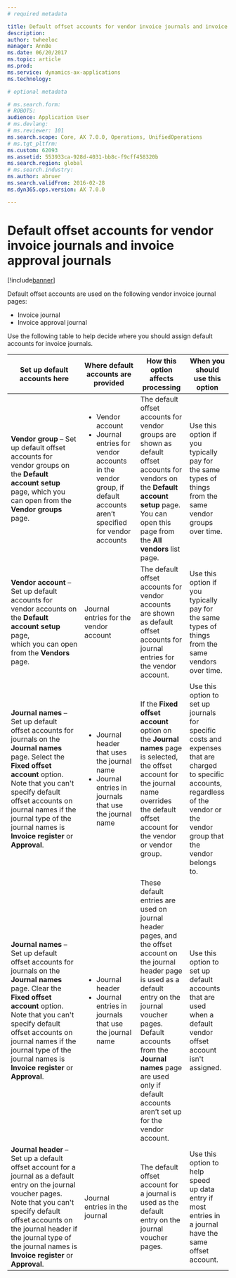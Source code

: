 ```yaml
---
# required metadata

title: Default offset accounts for vendor invoice journals and invoice approval journals
description: 
author: twheeloc
manager: AnnBe
ms.date: 06/20/2017
ms.topic: article
ms.prod: 
ms.service: dynamics-ax-applications
ms.technology: 

# optional metadata

# ms.search.form: 
# ROBOTS: 
audience: Application User
# ms.devlang: 
# ms.reviewer: 101
ms.search.scope: Core, AX 7.0.0, Operations, UnifiedOperations
# ms.tgt_pltfrm: 
ms.custom: 62093
ms.assetid: 553933ca-928d-4031-bb8c-f9cff458320b
ms.search.region: global
# ms.search.industry: 
ms.author: abruer
ms.search.validFrom: 2016-02-28
ms.dyn365.ops.version: AX 7.0.0

---
```


# Default offset accounts for vendor invoice journals and invoice approval journals

[!include[banner](../includes/banner.md)]




Default offset accounts are used on the following vendor invoice journal pages:

-   Invoice journal
-   Invoice approval journal

Use the following table to help decide where you should assign default accounts for invoice journals.

<table>
<colgroup>
<col width="25%" />
<col width="25%" />
<col width="25%" />
<col width="25%" />
</colgroup>
<thead>
<tr class="header">
<th>Set up default accounts here</th>
<th>Where default accounts are provided</th>
<th>How this option affects processing</th>
<th>When you should use this option</th>
</tr>
</thead>
<tbody>
<tr class="odd">
<td><strong>Vendor group</strong> – Set up default offset accounts for vendor groups on the <strong>Default account setup</strong> page, which you can open from the <strong>Vendor groups</strong> page.</td>
<td><ul>
<li>Vendor account</li>
<li>Journal entries for vendor accounts in the vendor group, if default accounts aren’t specified for vendor accounts</li>
</ul></td>
<td>The default offset accounts for vendor groups are shown as default offset accounts for vendors on the <strong>Default account setup</strong> page. You can open this page from the <strong>All vendors</strong> list page.</td>
<td>Use this option if you typically pay for the same types of things from the same vendor groups over time.</td>
</tr>
<tr class="even">
<td><strong>Vendor account</strong> – Set up default accounts for vendor accounts on the <strong>Default account setup</strong> page, which you can open from the <strong>Vendors</strong> page.</td>
<td>Journal entries for the vendor account</td>
<td>The default offset accounts for vendor accounts are shown as default offset accounts for journal entries for the vendor account.</td>
<td>Use this option if you typically pay for the same types of things from the same vendors over time.</td>
</tr>
<tr class="odd">
<td><strong>Journal names</strong> – Set up default offset accounts for journals on the <strong>Journal names</strong> page. Select the <strong>Fixed offset account</strong> option. Note that you can't specify default offset accounts on journal names if the journal type of the journal names is <strong>Invoice register</strong> or <strong>Approval</strong>.</td>
<td><ul>
<li>Journal header that uses the journal name</li>
<li>Journal entries in journals that use the journal name</li>
</ul></td>
<td>If the <strong>Fixed offset account</strong> option on the <strong>Journal names</strong> page is selected, the offset account for the journal name overrides the default offset account for the vendor or vendor group.</td>
<td>Use this option to set up journals for specific costs and expenses that are charged to specific accounts, regardless of the vendor or the vendor group that the vendor belongs to.</td>
</tr>
<tr class="even">
<td><strong>Journal names</strong> – Set up default offset accounts for journals on the <strong>Journal names</strong> page. Clear the <strong>Fixed offset account</strong> option. Note that you can't specify default offset accounts on journal names if the journal type of the journal names is <strong>Invoice register</strong> or <strong>Approval</strong>.</td>
<td><ul>
<li>Journal header</li>
<li>Journal entries in journals that use the journal name</li>
</ul></td>
<td>These default entries are used on journal header pages, and the offset account on the journal header page is used as a default entry on the journal voucher pages. Default accounts from the <strong>Journal names </strong>page are used only if default accounts aren’t set up for the vendor account.</td>
<td>Use this option to set up default accounts that are used when a default vendor offset account isn't assigned.</td>
</tr>
<tr class="odd">
<td><strong>Journal header</strong> – Set up a default offset account for a journal as a default entry on the journal voucher pages. Note that you can't specify default offset accounts on the journal header if the journal type of the journal names is <strong>Invoice register</strong> or <strong>Approval</strong>.</td>
<td>Journal entries in the journal</td>
<td>The default offset account for a journal is used as the default entry on the journal voucher pages.</td>
<td>Use this option to help speed up data entry if most entries in a journal have the same offset account.</td>
</tr>
</tbody>
</table>





